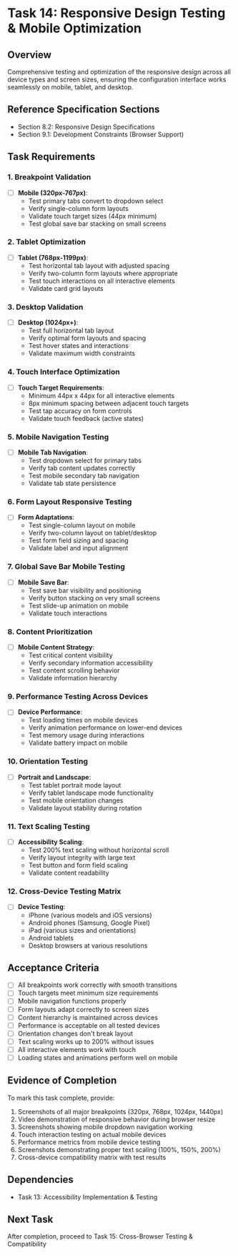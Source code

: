 # Task 14: Responsive Design Testing & Mobile Optimization

## Overview
Comprehensive testing and optimization of the responsive design across all device types and screen sizes, ensuring the configuration interface works seamlessly on mobile, tablet, and desktop.

## Reference Specification Sections
- Section 8.2: Responsive Design Specifications
- Section 9.1: Development Constraints (Browser Support)

## Task Requirements

### 1. Breakpoint Validation
- [ ] **Mobile (320px-767px)**:
  - Test primary tabs convert to dropdown select
  - Verify single-column form layouts
  - Validate touch target sizes (44px minimum)
  - Test global save bar stacking on small screens

### 2. Tablet Optimization
- [ ] **Tablet (768px-1199px)**:
  - Test horizontal tab layout with adjusted spacing
  - Verify two-column form layouts where appropriate
  - Test touch interactions on all interactive elements
  - Validate card grid layouts

### 3. Desktop Validation
- [ ] **Desktop (1024px+)**:
  - Test full horizontal tab layout
  - Verify optimal form layouts and spacing
  - Test hover states and interactions
  - Validate maximum width constraints

### 4. Touch Interface Optimization
- [ ] **Touch Target Requirements**:
  - Minimum 44px x 44px for all interactive elements
  - 8px minimum spacing between adjacent touch targets
  - Test tap accuracy on form controls
  - Validate touch feedback (active states)

### 5. Mobile Navigation Testing
- [ ] **Mobile Tab Navigation**:
  - Test dropdown select for primary tabs
  - Verify tab content updates correctly
  - Test mobile secondary tab navigation
  - Validate tab state persistence

### 6. Form Layout Responsive Testing
- [ ] **Form Adaptations**:
  - Test single-column layout on mobile
  - Verify two-column layout on tablet/desktop
  - Test form field sizing and spacing
  - Validate label and input alignment

### 7. Global Save Bar Mobile Testing
- [ ] **Mobile Save Bar**:
  - Test save bar visibility and positioning
  - Verify button stacking on very small screens
  - Test slide-up animation on mobile
  - Validate touch interactions

### 8. Content Prioritization
- [ ] **Mobile Content Strategy**:
  - Test critical content visibility
  - Verify secondary information accessibility
  - Test content scrolling behavior
  - Validate information hierarchy

### 9. Performance Testing Across Devices
- [ ] **Device Performance**:
  - Test loading times on mobile devices
  - Verify animation performance on lower-end devices
  - Test memory usage during interactions
  - Validate battery impact on mobile

### 10. Orientation Testing
- [ ] **Portrait and Landscape**:
  - Test tablet portrait mode layout
  - Verify tablet landscape mode functionality
  - Test mobile orientation changes
  - Validate layout stability during rotation

### 11. Text Scaling Testing
- [ ] **Accessibility Scaling**:
  - Test 200% text scaling without horizontal scroll
  - Verify layout integrity with large text
  - Test button and form field scaling
  - Validate content readability

### 12. Cross-Device Testing Matrix
- [ ] **Device Testing**:
  - iPhone (various models and iOS versions)
  - Android phones (Samsung, Google Pixel)
  - iPad (various sizes and orientations)
  - Android tablets
  - Desktop browsers at various resolutions

## Acceptance Criteria
- [ ] All breakpoints work correctly with smooth transitions
- [ ] Touch targets meet minimum size requirements
- [ ] Mobile navigation functions properly
- [ ] Form layouts adapt correctly to screen sizes
- [ ] Content hierarchy is maintained across devices
- [ ] Performance is acceptable on all tested devices
- [ ] Orientation changes don't break layout
- [ ] Text scaling works up to 200% without issues
- [ ] All interactive elements work with touch
- [ ] Loading states and animations perform well on mobile

## Evidence of Completion
To mark this task complete, provide:
1. Screenshots of all major breakpoints (320px, 768px, 1024px, 1440px)
2. Video demonstration of responsive behavior during browser resize
3. Screenshots showing mobile dropdown navigation working
4. Touch interaction testing on actual mobile devices
5. Performance metrics from mobile device testing
6. Screenshots demonstrating proper text scaling (100%, 150%, 200%)
7. Cross-device compatibility matrix with test results

## Dependencies
- Task 13: Accessibility Implementation & Testing

## Next Task
After completion, proceed to Task 15: Cross-Browser Testing & Compatibility